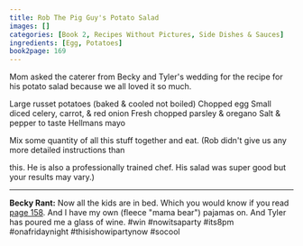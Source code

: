 ```yaml
---
title: Rob The Pig Guy's Potato Salad
images: []
categories: [Book 2, Recipes Without Pictures, Side Dishes & Sauces]
ingredients: [Egg, Potatoes]
book2page: 169
---
```


Mom asked the caterer from Becky and Tyler's wedding for the recipe for his potato salad because we all loved it so much. 

Large russet potatoes (baked & cooled not boiled) Chopped egg 
Small diced celery, carrot, & red onion 
Fresh chopped parsley & oregano 
Salt & pepper to taste 
Hellmans mayo 

Mix some quantity of all this stuff together and eat. (Rob didn't give us any more detailed instructions than 

this. He is also a professionally trained chef. His salad was super good but your results may vary.) 

----
**Becky Rant:**
Now all the kids are in bed. Which you would know if you read [page 158](John_Geibels_Baked_Potatoes.md). And I have my own (fleece "mama bear") pajamas on. And Tyler has poured me a glass of wine. #win #nowitsaparty #its8pm #onafridaynight #thisishowipartynow #socool